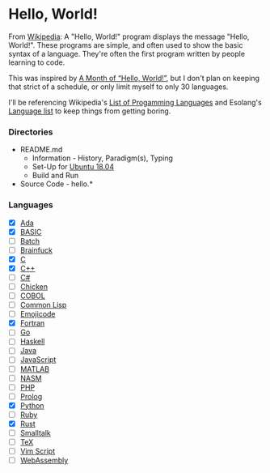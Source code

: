 # Hello, World!

From [Wikipedia](https://en.wikipedia.org/wiki/%22Hello,_World!%22_program): A "Hello, World!" program displays the message "Hello, World!". These programs are simple, and often used to show the basic syntax of a language. They're often the first program written by people learning to code.

This was inspired by [A Month of “Hello, World!”](https://magenta.as/a-month-of-hello-world-496a92b6cec3), but I don't plan on keeping that strict of a schedule, or only limit myself to only 30 languages.

I'll be referencing Wikipedia's [List of Progamming Languages](https://en.wikipedia.org/wiki/List_of_programming_languages) and Esolang's [Language list](https://esolangs.org/wiki/Language_list) to keep things from getting boring.

### Directories
* README.md
  * Information - History, Paradigm(s), Typing
  * Set-Up for [Ubuntu 18.04](http://releases.ubuntu.com/18.04/)
  * Build and Run
* Source Code - hello.*

### Languages
- [x] [Ada](https://en.wikipedia.org/wiki/Ada_%28programming_language%29)
- [X] [BASIC](https://en.wikipedia.org/wiki/BASIC)
- [ ] [Batch](https://en.wikipedia.org/wiki/Batch_file)
- [ ] [Brainfuck](https://en.wikipedia.org/wiki/Brainfuck)
- [X] [C](https://en.wikipedia.org/wiki/C_(programming_language))
- [X] [C++](https://en.wikipedia.org/wiki/C%2B%2B)
- [ ] [C#](https://en.wikipedia.org/wiki/C_Sharp_(programming_language))
- [ ] [Chicken](https://esolangs.org/wiki/Chicken)
- [ ] [COBOL](https://en.wikipedia.org/wiki/COBOL)
- [ ] [Common Lisp](https://en.wikipedia.org/wiki/Common_Lisp)
- [ ] [Emojicode](https://www.emojicode.org/)
- [X] [Fortran](https://en.wikipedia.org/wiki/Fortran)
- [ ] [Go](https://en.wikipedia.org/wiki/Go_(programming_language))
- [ ] [Haskell](https://en.wikipedia.org/wiki/Haskell_(programming_language))
- [ ] [Java](https://en.wikipedia.org/wiki/Java_(programming_language))
- [ ] [JavaScript](https://en.wikipedia.org/wiki/JavaScript)
- [ ] [MATLAB](https://en.wikipedia.org/wiki/MATLAB)
- [ ] [NASM](https://en.wikipedia.org/wiki/Netwide_Assembler)
- [ ] [PHP](https://en.wikipedia.org/wiki/PHP)
- [ ] [Prolog](https://en.wikipedia.org/wiki/Prolog)
- [X] [Python](https://en.wikipedia.org/wiki/Python_(programming_language))
- [ ] [Ruby](https://en.wikipedia.org/wiki/Ruby_(programming_language))
- [X] [Rust](https://en.wikipedia.org/wiki/Rust_(programming_language))
- [ ] [Smalltalk](https://en.wikipedia.org/wiki/Smalltalk)
- [ ] [TeX](https://en.wikipedia.org/wiki/TeX)
- [ ] [Vim Script](https://en.wikipedia.org/wiki/Vim_(text_editor)#Vim_script)
- [ ] [WebAssembly](https://en.wikipedia.org/wiki/WebAssembly)
